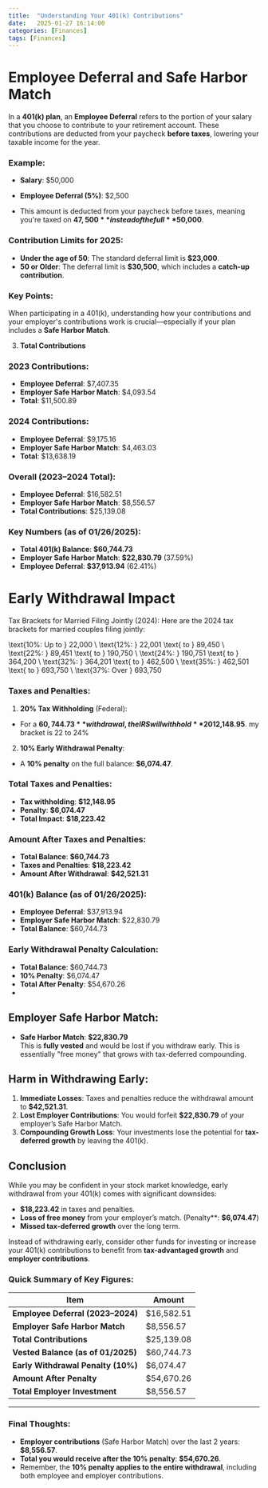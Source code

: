 ```yaml
---
title:  "Understanding Your 401(k) Contributions"
date:   2025-01-27 16:14:00
categories: [Finances] 
tags: [Finances]
---
```


# Employee Deferral and Safe Harbor Match
In a **401(k) plan**, an **Employee Deferral** refers to the portion of your salary that you choose to contribute to your 
retirement account. These contributions are deducted from your paycheck **before taxes**, lowering your taxable income for the year.

### Example:
- **Salary**: $50,000
- **Employee Deferral (5%)**: $2,500  

- This amount is deducted from your paycheck before taxes, meaning you're taxed on **$47,500** instead of the full **$50,000**.

### Contribution Limits for 2025:
- **Under the age of 50**: The standard deferral limit is **$23,000**.
- **50 or Older**: The deferral limit is **$30,500**, which includes a **catch-up contribution**.

### Key Points:
When participating in a 401(k), understanding how your contributions and your employer's contributions work is 
crucial—especially if your plan includes a **Safe Harbor Match**.


3. **Total Contributions**

### **2023 Contributions**:
- **Employee Deferral**: $7,407.35
- **Employer Safe Harbor Match**: $4,093.54
- **Total**: $11,500.89

### **2024 Contributions**:
- **Employee Deferral**: $9,175.16
- **Employer Safe Harbor Match**: $4,463.03
- **Total**: $13,638.19

### **Overall (2023–2024 Total)**:
- **Employee Deferral**: $16,582.51
- **Employer Safe Harbor Match**: $8,556.57
- **Total Contributions**: $25,139.08

### Key Numbers (as of 01/26/2025):
- **Total 401(k) Balance**: **$60,744.73**
- **Employer Safe Harbor Match**: **$22,830.79** (37.59%)
- **Employee Deferral**: **$37,913.94** (62.41%)

# Early Withdrawal Impact
Tax Brackets for Married Filing Jointly (2024): Here are the 2024 tax brackets for 
married couples filing jointly:

\text{10\%: Up to } 22,000 \\
\text{12\%: } 22,001 \text{ to } 89,450 \\
\text{22\%: } 89,451 \text{ to } 190,750 \\
\text{24\%: } 190,751 \text{ to } 364,200 \\
\text{32\%: } 364,201 \text{ to } 462,500 \\
\text{35\%: } 462,501 \text{ to } 693,750 \\
\text{37\%: Over } 693,750


### Taxes and Penalties:
1. **20% Tax Withholding** (Federal):
- For a **$60,744.73** withdrawal, the IRS will withhold **20%** for federal taxes: **$12,148.95**. my bracket is 22 to 24%
2. **10% Early Withdrawal Penalty**:
- A **10% penalty** on the full balance: **$6,074.47**.

### Total Taxes and Penalties:
- **Tax withholding**: **$12,148.95**
- **Penalty**: **$6,074.47**
- **Total Impact**: **$18,223.42**

### Amount After Taxes and Penalties:
- **Total Balance**: **$60,744.73**
- **Taxes and Penalties**: **$18,223.42**
- **Amount After Withdrawal**: **$42,521.31**

### 401(k) Balance (as of 01/26/2025):
- **Employee Deferral**: $37,913.94
- **Employer Safe Harbor Match**: $22,830.79
- **Total Balance**: $60,744.73

### Early Withdrawal Penalty Calculation:
- **Total Balance**: $60,744.73
- **10% Penalty**: $6,074.47
- **Total After Penalty**: $54,670.26
- 
## **Employer Safe Harbor Match**:

- **Safe Harbor Match**: **$22,830.79**  
This is **fully vested** and would be lost if you withdraw early. This is essentially "free money" that grows with tax-deferred compounding.

## **Harm in Withdrawing Early**:

1. **Immediate Losses**: Taxes and penalties reduce the withdrawal amount to **$42,521.31**.
2. **Lost Employer Contributions**: You would forfeit **$22,830.79** of your employer’s Safe Harbor Match.
3. **Compounding Growth Loss**: Your investments lose the potential for **tax-deferred growth** by leaving the 401(k).


## Conclusion

While you may be confident in your stock market knowledge, early withdrawal from your 401(k) comes with significant downsides:
- **$18,223.42** in taxes and penalties.
- **Loss of free money** from your employer’s match. (Penalty**: **$6,074.47**)
- **Missed tax-deferred growth** over the long term.

Instead of withdrawing early, consider other funds for investing or increase your 401(k) contributions to benefit from **tax-advantaged growth** and **employer contributions**.

### Quick Summary of Key Figures:

| **Item**                         | **Amount**               |
|-----------------------------------|--------------------------|
| **Employee Deferral (2023–2024)** | $16,582.51               |
| **Employer Safe Harbor Match**   | $8,556.57                |
| **Total Contributions**          | $25,139.08               |
| **Vested Balance (as of 01/2025)**| $60,744.73               |
| **Early Withdrawal Penalty (10%)**| $6,074.47                |
| **Amount After Penalty**         | $54,670.26               |
| **Total Employer Investment**    | $8,556.57                |

---

### Final Thoughts:
- **Employer contributions** (Safe Harbor Match) over the last 2 years: **$8,556.57**.
- **Total you would receive after the 10% penalty**: **$54,670.26**.
- Remember, the **10% penalty applies to the entire withdrawal**, including both employee and employer contributions.
